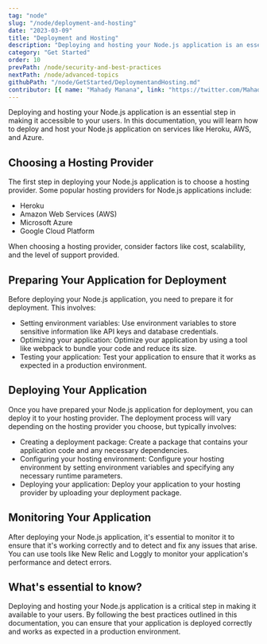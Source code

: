 ```yaml
---
tag: "node"
slug: "/node/deployment-and-hosting"
date: "2023-03-09"
title: "Deployment and Hosting"
description: "Deploying and hosting your Node.js application is an essential step in making it accessible to your users."
category: "Get Started"
order: 10
prevPath: /node/security-and-best-practices
nextPath: /node/advanced-topics
githubPath: "/node/GetStarted/DeploymentandHosting.md"
contributor: [{ name: "Mahady Manana", link: "https://twitter.com/MahadyManana" }, { name: "Haja", link: "https://twitter.com/Haja261M" }]
---
```


Deploying and hosting your Node.js application is an essential step in making it accessible to your users. In this documentation, you will learn how to deploy and host your Node.js application on services like Heroku, AWS, and Azure.


## Choosing a Hosting Provider

The first step in deploying your Node.js application is to choose a hosting provider. Some popular hosting providers for Node.js applications include:
- Heroku
- Amazon Web Services (AWS)
- Microsoft Azure
- Google Cloud Platform

When choosing a hosting provider, consider factors like cost, scalability, and the level of support provided.

## Preparing Your Application for Deployment

Before deploying your Node.js application, you need to prepare it for deployment. This involves:

- Setting environment variables: Use environment variables to store sensitive information like API keys and database credentials.
- Optimizing your application: Optimize your application by using a tool like webpack to bundle your code and reduce its size.
- Testing your application: Test your application to ensure that it works as expected in a production environment.

## Deploying Your Application

Once you have prepared your Node.js application for deployment, you can deploy it to your hosting provider. The deployment process will vary depending on the hosting provider you choose, but typically involves:

- Creating a deployment package: Create a package that contains your application code and any necessary dependencies.
- Configuring your hosting environment: Configure your hosting environment by setting environment variables and specifying any necessary runtime parameters.
- Deploying your application: Deploy your application to your hosting provider by uploading your deployment package.

## Monitoring Your Application

After deploying your Node.js application, it's essential to monitor it to ensure that it's working correctly and to detect and fix any issues that arise. You can use tools like New Relic and Loggly to monitor your application's performance and detect errors.

## What's essential to know?

Deploying and hosting your Node.js application is a critical step in making it available to your users. By following the best practices outlined in this documentation, you can ensure that your application is deployed correctly and works as expected in a production environment.